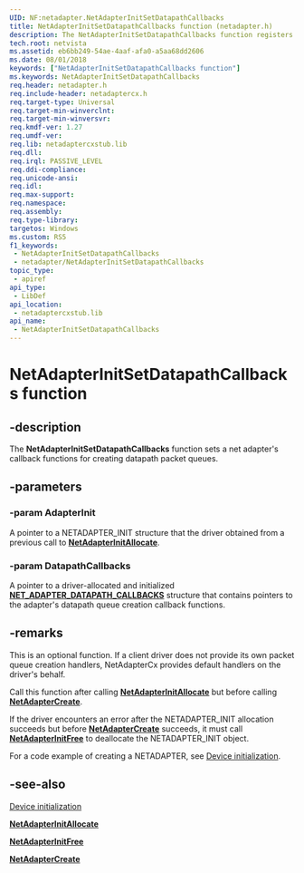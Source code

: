 ```yaml
---
UID: NF:netadapter.NetAdapterInitSetDatapathCallbacks
title: NetAdapterInitSetDatapathCallbacks function (netadapter.h)
description: The NetAdapterInitSetDatapathCallbacks function registers a NETADAPTER's callback functions for creating datapath packet queues.
tech.root: netvista
ms.assetid: eb6bb249-54ae-4aaf-afa0-a5aa68dd2606
ms.date: 08/01/2018
keywords: ["NetAdapterInitSetDatapathCallbacks function"]
ms.keywords: NetAdapterInitSetDatapathCallbacks
req.header: netadapter.h
req.include-header: netadaptercx.h 
req.target-type: Universal
req.target-min-winverclnt: 
req.target-min-winversvr: 
req.kmdf-ver: 1.27
req.umdf-ver: 
req.lib: netadaptercxstub.lib
req.dll: 
req.irql: PASSIVE_LEVEL
req.ddi-compliance: 
req.unicode-ansi: 
req.idl: 
req.max-support: 
req.namespace: 
req.assembly: 
req.type-library: 
targetos: Windows
ms.custom: RS5
f1_keywords:
 - NetAdapterInitSetDatapathCallbacks
 - netadapter/NetAdapterInitSetDatapathCallbacks
topic_type:
 - apiref
api_type:
 - LibDef
api_location:
 - netadaptercxstub.lib
api_name:
 - NetAdapterInitSetDatapathCallbacks
---
```


# NetAdapterInitSetDatapathCallbacks function


## -description

The **NetAdapterInitSetDatapathCallbacks** function sets a net adapter's callback functions for creating datapath packet queues.

## -parameters

### -param AdapterInit

A pointer to a NETADAPTER_INIT structure that the driver obtained from a previous call to [**NetAdapterInitAllocate**](nf-netadapter-netadapterinitallocate.md).

### -param DatapathCallbacks

A pointer to a driver-allocated and initialized [**NET_ADAPTER_DATAPATH_CALLBACKS**](ns-netadapter-_net_adapter_datapath_callbacks.md) structure that contains pointers to the adapter's datapath queue creation callback functions.

## -remarks

This is an optional function. If a client driver does not provide its own packet queue creation handlers, NetAdapterCx provides default handlers on the driver's behalf.

Call this function after calling [**NetAdapterInitAllocate**](nf-netadapter-netadapterinitallocate.md) but before calling [**NetAdapterCreate**](nf-netadapter-netadaptercreate.md).

If the driver encounters an error after the NETADAPTER_INIT allocation succeeds but before [**NetAdapterCreate**](nf-netadapter-netadaptercreate.md) succeeds, it must call [**NetAdapterInitFree**](nf-netadapter-netadapterinitfree.md) to deallocate the NETADAPTER_INIT object.

For a code example of creating a NETADAPTER, see [Device initialization](https://docs.microsoft.com/windows-hardware/drivers/netcx/device-initialization).

## -see-also

[Device initialization](https://docs.microsoft.com/windows-hardware/drivers/netcx/device-initialization)

[**NetAdapterInitAllocate**](nf-netadapter-netadapterinitallocate.md)

[**NetAdapterInitFree**](nf-netadapter-netadapterinitfree.md)

[**NetAdapterCreate**](nf-netadapter-netadaptercreate.md)

